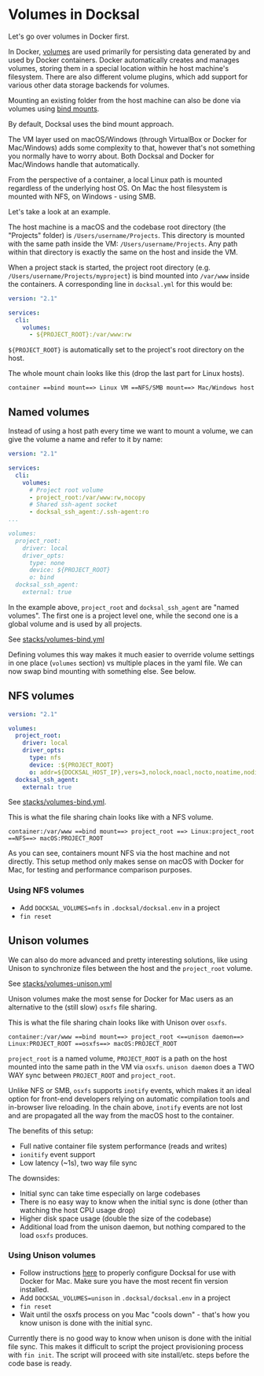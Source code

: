 # Volumes in Docksal

Let's go over volumes in Docker first. 

In Docker, [volumes](https://docs.docker.com/engine/admin/volumes/volumes/) are used primarily for persisting data 
generated by and used by Docker containers. Docker automatically creates and manages volumes, storing them in a special
location within he host machine's filesystem. There are also different volume plugins, which add support for 
various other data storage backends for volumes.

Mounting an existing folder from the host machine can also be done via volumes using 
[bind mounts](https://docs.docker.com/engine/admin/volumes/bind-mounts/). 

By default, Docksal uses the bind mount approach. 

The VM layer used on macOS/Windows (through VirtualBox or Docker for Mac/Windows) adds some complexity to that, however
that's not something you normally have to worry about. Both Docksal and Docker for Mac/Windows handle that automatically.
 
From the perspective of a container, a local Linux path is mounted regardless of the underlying host OS. 
On Mac the host filesystem is mounted with NFS, on Windows - using SMB.

Let's take a look at an example.

The host machine is a macOS and the codebase root directory (the "Projects" folder) is `/Users/username/Projects`. 
This directory is mounted with the same path inside the VM: `/Users/username/Projects`. Any path within that directory 
is exactly the same on the host and inside the VM.

When a project stack is started, the project root directory (e.g. `/Users/username/Projects/myproject`) is bind mounted 
into `/var/www` inside the containers. A corresponding line in `docksal.yml` for this would be:

```yml
version: "2.1"

services:
  cli:
    volumes:
      - ${PROJECT_ROOT}:/var/www:rw
```

`${PROJECT_ROOT}` is automatically set to the project's root directory on the host.

The whole mount chain looks like this (drop the last part for Linux hosts).

```
container ==bind mount==> Linux VM ==NFS/SMB mount==> Mac/Windows host   
```


## Named volumes

Instead of using a host path every time we want to mount a volume, we can give the volume a name and refer to it by name: 

```yml
version: "2.1"

services:
  cli:
    volumes:
      # Project root volume
      - project_root:/var/www:rw,nocopy
      # Shared ssh-agent socket
      - docksal_ssh_agent:/.ssh-agent:ro
...

volumes:
  project_root:
    driver: local
    driver_opts:
      type: none
      device: ${PROJECT_ROOT}
      o: bind
  docksal_ssh_agent:
    external: true
```

In the example above, `project_root` and `docksal_ssh_agent` are "named volumes". The first one is a project level one,
while the second one is a global volume and is used by all projects.

See [stacks/volumes-bind.yml](/stacks/volumes-bind.yml)

Defining volumes this way makes it much easier to override volume settings in one place (`volumes` section) vs multiple 
places in the yaml file. We can now swap bind mounting with something else. See below.


## NFS volumes

```yml
version: "2.1"

volumes:
  project_root:
    driver: local
    driver_opts:
      type: nfs
      device: :${PROJECT_ROOT}
      o: addr=${DOCKSAL_HOST_IP},vers=3,nolock,noacl,nocto,noatime,nodiratime,tcp,actimeo=1
  docksal_ssh_agent:
    external: true
```

See [stacks/volumes-bind.yml](/stacks/volumes-nfs.yml).

This is what the file sharing chain looks like with a NFS volume. 

```
container:/var/www ==bind mount==> project_root ==> Linux:project_root ==NFS==> macOS:PROJECT_ROOT
```

As you can see, containers mount NFS via the host machine and not directly. This setup method only makes sense on macOS 
with Docker for Mac, for testing and performance comparison purposes.  

### Using NFS volumes

- Add `DOCKSAL_VOLUMES=nfs` in `.docksal/docksal.env` in a project
- `fin reset`


## Unison volumes

We can also do more advanced and pretty interesting solutions, like using Unison to synchronize files between the host 
and the `project_root` volume. 

See [stacks/volumes-unison.yml](/stacks/volumes-unison.yml)

Unison volumes make the most sense for Docker for Mac users as an alternative to the (still slow) `osxfs` file sharing.

This is what the file sharing chain looks like with Unison over `osxfs`. 

```
container:/var/www ==bind mount==> project_root <==unison daemon==> Linux:PROJECT_ROOT ==osxfs==> macOS:PROJECT_ROOT
```

`project_root` is a named volume, `PROJECT_ROOT` is a path on the host mounted into the same path in the VM via `osxfs`. 
`unison daemon` does a TWO WAY sync between `PROJECT_ROOT` and `project_root`.

Unlike NFS or SMB, `osxfs` supports `inotify` events, which makes it an ideal option for front-end developers relying on
automatic compilation tools and in-browser live reloading. In the chain above, `inotify` events are not lost and are 
propagated all the way from the macOS host to the container.

The benefits of this setup:

- Full native container file system performance (reads and writes)
- `ionitify` event support
- Low latency (~1s), two way file sync

The downsides:

- Initial sync can take time especially on large codebases
- There is no easy way to know when the initial sync is done (other than watching the host CPU usage drop)
- Higher disk space usage (double the size of the codebase)
- Additional load from the unison daemon, but nothing compared to the load `osxfs` produces. 

### Using Unison volumes

- Follow instructions [here](http://docksal.readthedocs.io/en/master/getting-started/env-setup-native/) to properly 
configure Docksal for use with Docker for Mac. Make sure you have the most recent fin version installed.
- Add `DOCKSAL_VOLUMES=unison` in `.docksal/docksal.env` in a project
- `fin reset`
- Wait until the osxfs process on you Mac "cools down" - that's how you know unison is done with the initial sync.

Currently there is no good way to know when unison is done with the initial file sync. This makes it difficult to script 
the project provisioning process with `fin init`. The script will proceed with site install/etc. steps before the code 
base is ready.
